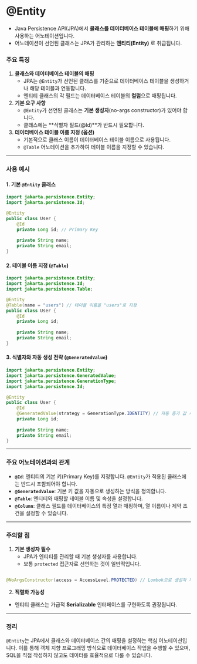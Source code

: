 # @Entity
- Java Persistence API(JPA)에서 **클래스를 데이터베이스 테이블에 매핑**하기 위해 사용하는 어노테이션입니다. 
- 어노테이션이 선언된 클래스는 JPA가 관리하는 **엔티티(Entity)** 로 취급됩니다.

### 주요 특징

1. **클래스와 데이터베이스 테이블의 매핑**
    - JPA는 `@Entity`가 선언된 클래스를 기준으로 데이터베이스 테이블을 생성하거나 해당 테이블과 연동합니다.
    - 엔티티 클래스의 각 필드는 데이터베이스 테이블의 **컬럼**으로 매핑됩니다.
2. **기본 요구 사항**
    - `@Entity`가 선언된 클래스는 **기본 생성자**(no-args constructor)가 있어야 합니다.
    - 클래스에는 **식별자 필드(@Id)**가 반드시 필요합니다.
3. **데이터베이스 테이블 이름 지정 (옵션)**
    - 기본적으로 클래스 이름이 데이터베이스 테이블 이름으로 사용됩니다.
    - `@Table` 어노테이션을 추가하여 테이블 이름을 지정할 수 있습니다.

---

### 사용 예시
#### 1. 기본 `@Entity` 클래스
``` java
import jakarta.persistence.Entity;
import jakarta.persistence.Id;

@Entity
public class User {
    @Id
    private Long id; // Primary Key
    
    private String name;
    private String email;
}
```
#### 2. 테이블 이름 지정 (`@Table`)
```java
import jakarta.persistence.Entity;
import jakarta.persistence.Id;
import jakarta.persistence.Table;

@Entity
@Table(name = "users") // 테이블 이름을 "users"로 지정
public class User {
    @Id
    private Long id;
    
    private String name;
    private String email;
}

```
#### 3. 식별자와 자동 생성 전략 (`@GeneratedValue`)
```java
import jakarta.persistence.Entity;
import jakarta.persistence.GeneratedValue;
import jakarta.persistence.GenerationType;
import jakarta.persistence.Id;

@Entity
public class User {
    @Id
    @GeneratedValue(strategy = GenerationType.IDENTITY) // 자동 증가 값 사용
    private Long id;
    
    private String name;
    private String email;
}
```
---
### 주요 어노테이션과의 관계
- **`@Id`**: 엔티티의 기본 키(Primary Key)를 지정합니다. `@Entity`가 적용된 클래스에는 반드시 포함되어야 합니다.
- **`@GeneratedValue`**: 기본 키 값을 자동으로 생성하는 방식을 정의합니다.
- **`@Table`**: 엔티티와 매핑할 테이블 이름 및 속성을 설정합니다.
- **`@Column`**: 클래스 필드를 데이터베이스의 특정 열과 매핑하며, 열 이름이나 제약 조건을 설정할 수 있습니다.
---
### 주의할 점
1. **기본 생성자 필수**
    - JPA가 엔티티를 관리할 때 기본 생성자를 사용합니다.
    - 보통 `protected` 접근자로 선언하는 것이 일반적입니다.
``` java

@NoArgsConstructor(access = AccessLevel.PROTECTED) // Lombok으로 생성자 자동 생성
```
2. **직렬화 가능성**
- 엔티티 클래스는 가급적 **Serializable** 인터페이스를 구현하도록 권장됩니다.
---
### 정리
`@Entity`는 JPA에서 클래스와 데이터베이스 간의 매핑을 설정하는 핵심 어노테이션입니다. 이를 통해 객체 지향 프로그래밍 방식으로 데이터베이스 작업을 수행할 수 있으며, SQL을 직접 작성하지 않고도 데이터를 효율적으로 다룰 수 있습니다.